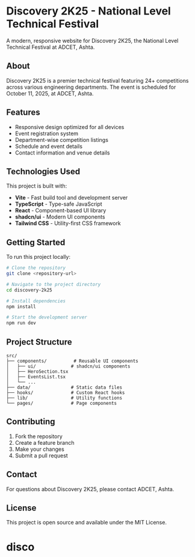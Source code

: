 # Discovery 2K25 - National Level Technical Festival

A modern, responsive website for Discovery 2K25, the National Level Technical Festival at ADCET, Ashta.

## About

Discovery 2K25 is a premier technical festival featuring 24+ competitions across various engineering departments. The event is scheduled for October 11, 2025, at ADCET, Ashta.

## Features

- Responsive design optimized for all devices
- Event registration system
- Department-wise competition listings
- Schedule and event details
- Contact information and venue details

## Technologies Used

This project is built with:

- **Vite** - Fast build tool and development server
- **TypeScript** - Type-safe JavaScript
- **React** - Component-based UI library
- **shadcn/ui** - Modern UI components
- **Tailwind CSS** - Utility-first CSS framework

## Getting Started

To run this project locally:

```sh
# Clone the repository
git clone <repository-url>

# Navigate to the project directory
cd discovery-2k25

# Install dependencies
npm install

# Start the development server
npm run dev
```

## Project Structure

```
src/
├── components/          # Reusable UI components
│   ├── ui/             # shadcn/ui components
│   ├── HeroSection.tsx
│   ├── EventsList.tsx
│   └── ...
├── data/               # Static data files
├── hooks/              # Custom React hooks
├── lib/                # Utility functions
└── pages/              # Page components
```

## Contributing

1. Fork the repository
2. Create a feature branch
3. Make your changes
4. Submit a pull request

## Contact

For questions about Discovery 2K25, please contact ADCET, Ashta.

## License

This project is open source and available under the MIT License.
# disco
